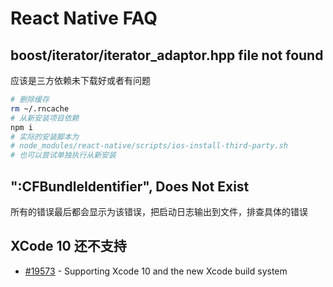 # React Native FAQ

## boost/iterator/iterator_adaptor.hpp file not found
应该是三方依赖未下载好或者有问题

```bash
# 删除缓存
rm ~/.rncache
# 从新安装项目依赖
npm i
# 实际的安装脚本为
# node_modules/react-native/scripts/ios-install-third-party.sh
# 也可以尝试单独执行从新安装
```

## ":CFBundleIdentifier", Does Not Exist

所有的错误最后都会显示为该错误，把启动日志输出到文件，排查具体的错误

## XCode 10 还不支持

* [#19573](https://github.com/facebook/react-native/issues/19573) - Supporting Xcode 10 and the new Xcode build system
